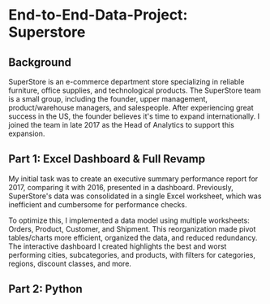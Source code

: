 # End-to-End-Data-Project: Superstore

## Background
SuperStore is an e-commerce department store specializing in reliable furniture, office supplies, and technological products. The SuperStore team is a small group, including the founder, upper management, product/warehouse managers, and salespeople. After experiencing great success in the US, the founder believes it's time to expand internationally. I joined the team in late 2017 as the Head of Analytics to support this expansion.

## Part 1: Excel Dashboard & Full Revamp
My initial task was to create an executive summary performance report for 2017, comparing it with 2016, presented in a dashboard. Previously, SuperStore's data was consolidated in a single Excel worksheet, which was inefficient and cumbersome for performance checks.

To optimize this, I implemented a data model using multiple worksheets: Orders, Product, Customer, and Shipment. This reorganization made pivot tables/charts more efficient, organized the data, and reduced redundancy. The interactive dashboard I created highlights the best and worst performing cities, subcategories, and products, with filters for categories, regions, discount classes, and more.

## Part 2: Python
